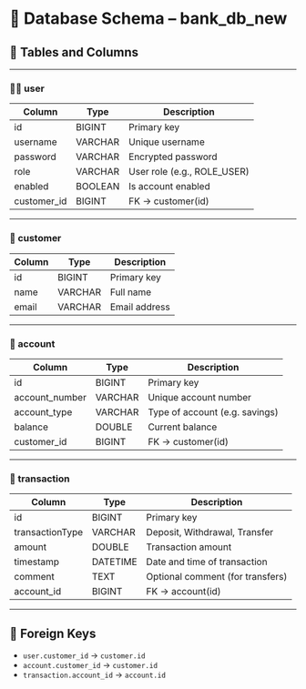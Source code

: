 
# 🧩 Database Schema – bank_db_new

## 📄 Tables and Columns

---

### 🧍‍♂️ user
| Column       | Type        | Description                      |
|--------------|-------------|----------------------------------|
| id           | BIGINT      | Primary key                      |
| username     | VARCHAR     | Unique username                  |
| password     | VARCHAR     | Encrypted password               |
| role         | VARCHAR     | User role (e.g., ROLE_USER)      |
| enabled      | BOOLEAN     | Is account enabled               |
| customer_id  | BIGINT      | FK → customer(id)                |

---

### 👤 customer
| Column   | Type    | Description         |
|----------|---------|---------------------|
| id       | BIGINT  | Primary key         |
| name     | VARCHAR | Full name           |
| email    | VARCHAR | Email address       |

---

### 🏦 account
| Column        | Type    | Description                     |
|---------------|---------|---------------------------------|
| id            | BIGINT  | Primary key                     |
| account_number| VARCHAR | Unique account number           |
| account_type  | VARCHAR | Type of account (e.g. savings)  |
| balance       | DOUBLE  | Current balance                 |
| customer_id   | BIGINT  | FK → customer(id)               |

---

### 💸 transaction
| Column         | Type     | Description                      |
|----------------|----------|----------------------------------|
| id             | BIGINT   | Primary key                      |
| transactionType| VARCHAR  | Deposit, Withdrawal, Transfer    |
| amount         | DOUBLE   | Transaction amount               |
| timestamp      | DATETIME | Date and time of transaction     |
| comment        | TEXT     | Optional comment (for transfers) |
| account_id     | BIGINT   | FK → account(id)                 |

---

## 🔗 Foreign Keys

- `user.customer_id` → `customer.id`
- `account.customer_id` → `customer.id`
- `transaction.account_id` → `account.id`

